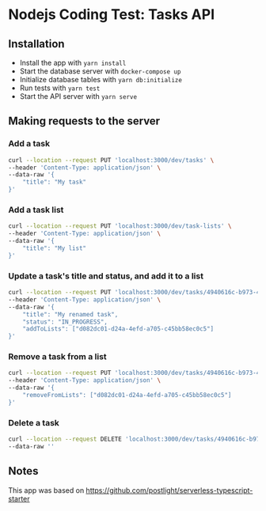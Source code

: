 # Nodejs Coding Test: Tasks API

## Installation

- Install the app with `yarn install`
- Start the database server with `docker-compose up`
- Initialize database tables with `yarn db:initialize`
- Run tests with `yarn test`
- Start the API server with `yarn serve`

## Making requests to the server

### Add a task

```sh
curl --location --request PUT 'localhost:3000/dev/tasks' \
--header 'Content-Type: application/json' \
--data-raw '{
    "title": "My task"
}'
```

### Add a task list

```sh
curl --location --request PUT 'localhost:3000/dev/task-lists' \
--header 'Content-Type: application/json' \
--data-raw '{
    "title": "My list"
}'
```

### Update a task's title and status, and add it to a list

```sh
curl --location --request PUT 'localhost:3000/dev/tasks/4940616c-b973-4662-b34c-f52fd8da44de' \
--header 'Content-Type: application/json' \
--data-raw '{
    "title": "My renamed task",
    "status": "IN_PROGRESS",
    "addToLists": ["d082dc01-d24a-4efd-a705-c45bb58ec0c5"]
}'
```

### Remove a task from a list

```sh
curl --location --request PUT 'localhost:3000/dev/tasks/4940616c-b973-4662-b34c-f52fd8da44de' \
--header 'Content-Type: application/json' \
--data-raw '{
    "removeFromLists": ["d082dc01-d24a-4efd-a705-c45bb58ec0c5"]
}'
```

### Delete a task

```sh
curl --location --request DELETE 'localhost:3000/dev/tasks/4940616c-b973-4662-b34c-f52fd8da44de' \
--data-raw ''
```

## Notes

This app was based on https://github.com/postlight/serverless-typescript-starter
